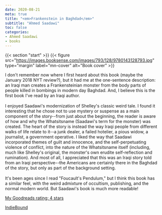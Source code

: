 ```yaml
---
date: 2020-08-21
meta: true
title: "<em>Frankenstein in Baghdad</em>"
subtitle: "Ahmed Saadawi"
toc: false
categories:
- Ahmed Saadawi
- books
---
```


{{< section "start" >}}
{{< figure src="https://images.booksense.com/images/793/128/9780143128793.jpg" type="margin" label="mn-cover" alt="Book cover" >}}

I don't remember now where I first heard about this book (maybe the January 2018 NYT review?), but it had me at the one-sentence description: an Iraqi man creates a Frankensteinian monster from the body parts of people killed in bombings in modern day Baghdad. And, I believe this is the first book I've read by an Iraqi author.<br /><br />I enjoyed Saadawi's modernization of Shelley's classic weird tale. I found it interesting that he chose not to use mystery or suspense as a main component of the story--from just about the beginning, the reader is aware of how and why the Whatsitsname (Saadawi's term for the monster) was created. The heart of the story is instead the way Iraqi people from different walks of life relate to it--a junk dealer, a failed hotelier, a pious widow, a journalist, a government operative. I liked the way that Saadawi incorporated themes of guilt and innocence, and the self-perpetuating violence of conflict, into the nature of the Whatsitsname itself (including, much like Shelley's original, the monster's own erudite self-reflection and rumination). And most of all, I appreciated that this was an Iraqi story told from an Iraqi perspective--the Americans are certainly there in the Baghdad of the story, but only as part of the background setting.<br /><br />It's been ages since I read "Foucault's Pendulum," but I think this book has a similar feel, with the weird admixture of occultism, publishing, and the normal modern world. But Saadawi's book is much more readable!

[My Goodreads rating: 4 stars](https://www.goodreads.com/review/show/3483543913)  

[IndieBound](https://www.indiebound.org/book/9780143128793)
